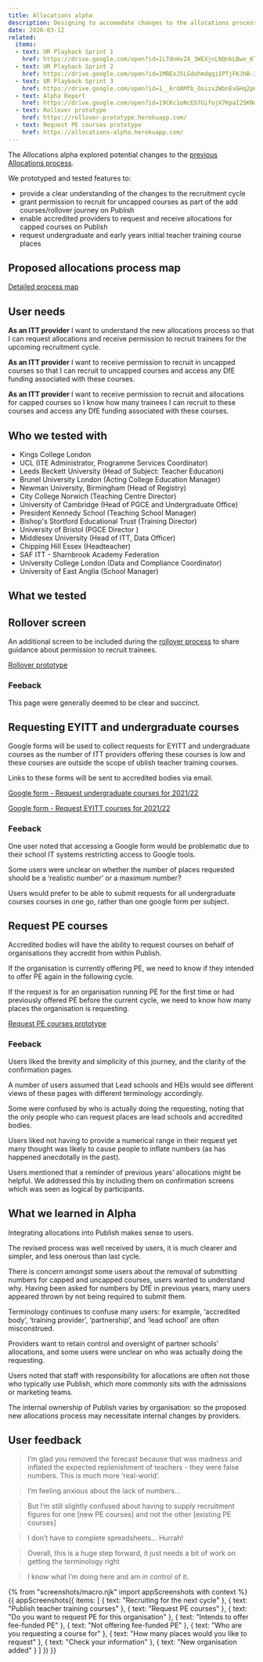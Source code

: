 ```yaml
---
title: Allocations alpha
description: Designing to accomodate changes to the allocations process for 2021/22.
date: 2020-03-12
related:
  items:
  - text: UR Playback Sprint 1
    href: https://drive.google.com/open?id=1LTdnHvZ4_3WEXjnLNQnkLBwo_KT_suwIuwus5uLeuIc
  - text: UR Playback Sprint 2
    href: https://drive.google.com/open?id=1MBExJ5LGdohmdqqiIPTjFKJhB-3r8NpWLGmLzAEMAOw
  - text: UR Playback Sprint 3
    href: https://drive.google.com/open?id=1__6rdAMfb_Ooizx2WbnEvGHq2pH_SL1Pp-wtWkaToio
  - text: Alpha Report
    href: https://drive.google.com/open?id=19CKc1oNcEb7GifojX7KpaI25KNqD4fAxPB2lxIpgUsw
  - text: Rollover prototype
    href: https://rollover-prototype.herokuapp.com/
  - text: Request PE courses prototype
    href: https://allocations-alpha.herokuapp.com/
---
```

The Allocations alpha explored potential changes to the [previous Allocations process](/publish-teacher-training-courses/allocations-cycle-summary).

We prototyped and tested features to:

* provide a clear understanding of the changes to the recruitment cycle
* grant permission to recruit for uncapped courses as part of the add courses/rollover journey on Publish
* enable accredited providers to request and receive allocations for capped courses on Publish
* request undergraduate and early years initial teacher training course places

## Proposed allocations process map

[Detailed process map](https://docs.google.com/presentation/d/19CKc1oNcEb7GifojX7KpaI25KNqD4fAxPB2lxIpgUsw/edit#slide=id.g7f005bbdba_0_199)

## User needs

**As an ITT provider**
I want to understand the new allocations process so that I can request allocations and receive permission to recruit trainees for the upcoming recruitment cycle.

**As an ITT provider**
I want to receive permission to recruit in uncapped courses so that I can recruit to uncapped courses and access any DfE funding associated with these courses.

**As an ITT provider**
I want to receive permission to recruit and allocations for capped courses so I know how many trainees I can recruit to these courses and access any DfE funding associated with these courses.

## Who we tested with

* Kings College London
* UCL (ITE Administrator, Programme Services Coordinator)
* Leeds Beckett University (Head of Subject: Teacher Education)
* Brunel University London (Acting College Education Manager)
* Newman University, Birmingham (Head of Registry)
* City College Norwich (Teaching Centre Director)
* University of Cambridge (Head of PGCE and Undergraduate Office)
* President Kennedy School (Teaching School Manager)
* Bishop's Stortford Educational Trust  (Training Director)
* University of Bristol (PGCE Director )
* Middlesex University (Head of ITT, Data Officer)
* Chipping Hill Essex (Headteacher)
* SAF ITT - Sharnbrook Academy Federation
* University College London (Data and Compliance Coordinator)
* University of East Anglia (School Manager)

## What we tested

## Rollover screen

An additional screen to be included during the [rollover process](/publish-teacher-training-courses/what-we-did-for-rollover) to share guidance about permission to recruit trainees.

[Rollover prototype](https://rollover-prototype.herokuapp.com/)

### Feeback

This page were generally deemed to be clear and succinct.

## Requesting EYITT and undergraduate courses

Google forms will be used to collect requests for EYITT and undergraduate courses as the number of ITT providers offering these courses is low and these courses are outside the scope of ublish teacher training courses.

Links to these forms will be sent to accredited bodies via email.

[Google form - Request undergraduate courses for 2021/22](https://docs.google.com/forms/d/e/1FAIpQLSejFzJRrWkXTOTQWYi3rvYcVPycgr7AaeA3xSvWK27xhtOjeA/viewform)

[Google form - Request EYITT courses for 2021/22](https://docs.google.com/forms/d/1cAvvWI6PK-FRLmwt7sVkwK0ljDYltpfV-LLfvR4-O6k/viewform)

### Feeback

One user noted that accessing a Google form would be problematic due to their school IT systems restricting access to Google tools.

Some users were unclear on whether the number of places requested should be a ‘realistic number’ or a maximum number?

Users would prefer to be able to submit requests for all undergraduate courses courses in one go, rather than one google form per subject.

## Request PE courses

Accredited bodies will have the ability to request courses on behalf of organisations they accredit from within Publish.

If the organisation is currently offering PE, we need to know if they intended to offer PE again in the following cycle.

If the request is for an organisation running PE for the first time or had previously offered PE before the current cycle, we need to know how many places the organisation is requesting.

[Request PE courses prototype](https://allocations-alpha.herokuapp.com/)

### Feeback

Users liked the brevity and simplicity of this journey, and the clarity of the confirmation pages.

A number of users assumed that Lead schools and HEIs would see different views of these pages with different terminology accordingly.

Some were confused by who is actually doing the requesting, noting that the only people who can request places are lead schools and accredited bodies.

Users liked not having to provide a numerical range in their request yet many thought was likely to cause people to inflate numbers (as has happened anecdotally in the past).

Users mentioned that a reminder of previous years’ allocations might be helpful. We addressed this by including them on confirmation screens which was seen as logical by participants.

## What we learned in Alpha

Integrating allocations into Publish makes sense to users.

The revised process was well received by users, it is much clearer and simpler, and less onerous than last cycle.

There is concern amongst some users about the removal of submitting numbers for capped and uncapped courses, users wanted to understand why. Having been asked for numbers by DfE in previous years, many users appeared thrown by not being required to submit them.

Terminology continues to confuse many users: for example, ‘accredited body’, ‘training provider’, ‘partnership’, and ‘lead school’ are often misconstrued.

Providers want to retain control and oversight of partner schools’ allocations, and some users were unclear on who was actually doing the requesting.

Users noted that staff with responsibility for allocations are often not those who typically use Publish, which more commonly sits with the admissions or marketing teams.

The internal ownership of Publish varies by organisation: so the proposed new allocations process may necessitate internal changes by providers.

## User feedback

> I’m glad you removed the forecast because that was madness and inflated the expected replenishment of teachers - they were false numbers. This is much more ‘real-world’.

> I’m feeling anxious about the lack of numbers...

> But I’m still slightly confused about having to supply recruitment figures for one [new PE courses] and not the other [existing PE courses]

> I don’t have to complete spreadsheets… Hurrah!

> Overall, this is a huge step forward, it just needs a bit of work on getting the terminology right

> I know what I’m doing here and am in control of it.

{% from "screenshots/macro.njk" import appScreenshots with context %}
{{ appScreenshots({
  items: [
    {
      text: "Recruiting for the next cycle"
    },
    {
      text: "Publish teacher training courses"
    },
    {
      text: "Request PE courses"
    },
    {
      text: "Do you want to request PE for this organisation"
    },
    {
      text: "Intends to offer fee-funded PE"
    },
    {
      text: "Not offering fee-funded PE"
    },
    {
      text: "Who are you requesting a course for"
    },
    {
      text: "How many places would you like to request"
    },
    {
      text: "Check your information"
    },
    {
      text: "New organisation added"
    }
  ]
}) }}
